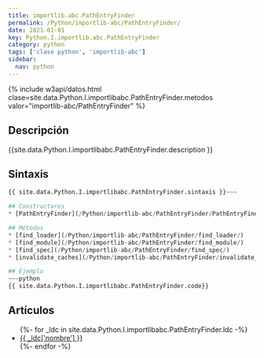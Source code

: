 ```yaml
---
title: importlib.abc.PathEntryFinder
permalink: /Python/importlib-abc/PathEntryFinder/
date: 2021-01-01
key: Python.I.importlib.abc.PathEntryFinder
category: python
tags: ['clase python', 'importlib-abc']
sidebar: 
  nav: python
---
```


{% include w3api/datos.html clase=site.data.Python.I.importlibabc.PathEntryFinder.metodos valor="importlib-abc/PathEntryFinder" %}

## Descripción
{{site.data.Python.I.importlibabc.PathEntryFinder.description }}

## Sintaxis
~~~python
{{ site.data.Python.I.importlibabc.PathEntryFinder.sintaxis }}~~~

## Constructores
* [PathEntryFinder](/Python/importlib-abc/PathEntryFinder/PathEntryFinder/)

## Métodos
* [find_loader](/Python/importlib-abc/PathEntryFinder/find_loader/)
* [find_module](/Python/importlib-abc/PathEntryFinder/find_module/)
* [find_spec](/Python/importlib-abc/PathEntryFinder/find_spec/)
* [invalidate_caches](/Python/importlib-abc/PathEntryFinder/invalidate_caches/)

## Ejemplo
~~~python
{{ site.data.Python.I.importlibabc.PathEntryFinder.code}}
~~~

## Artículos
<ul>
{%- for _ldc in site.data.Python.I.importlibabc.PathEntryFinder.ldc -%}
   <li>
       <a href="{{_ldc['url'] }}">{{ _ldc['nombre'] }}</a>
   </li>
{%- endfor -%}
</ul>
